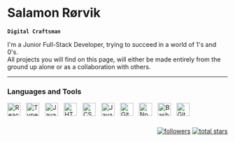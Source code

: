 # Salamon Rørvik

**`Digital Craftsman`**

I'm a Junior Full-Stack Developer, trying to succeed in a world of 1's and 0's. <br>
All projects you will find on this page, will either be made entirely from the <br>
ground up alone or as a collaboration with others. <br>

---

### Languages and Tools

<img align="left" alt="React" width="30px" style="padding-right:10px;"
  src="https://cdn.jsdelivr.net/gh/devicons/devicon/icons/react/react-original.svg" />
<img align="left" alt="TypeScript" width="30px" style="padding-right:10px;"
  src="https://cdn.jsdelivr.net/gh/devicons/devicon/icons/typescript/typescript-plain.svg" />
<img align="left" alt="JavaScript" width="30px" style="padding-right:10px;"
  src="https://cdn.jsdelivr.net/gh/devicons/devicon/icons/javascript/javascript-plain.svg" />
<img align="left" alt="HTML" width="30px" style="padding-right:10px;"
  src="https://cdn.jsdelivr.net/gh/devicons/devicon/icons/html5/html5-plain.svg" />
<img align="left" alt="CSS" width="30px" style="padding-right:10px;"
  src="https://cdn.jsdelivr.net/gh/devicons/devicon/icons/css3/css3-plain.svg" />
<img align="left" alt="Java" width="30px" style="padding-right:10px;"
  src="https://cdn.jsdelivr.net/gh/devicons/devicon/icons/java/java-original.svg" />
<img align="left" alt="Git" width="30px" style="padding-right:10px;"
  src="https://cdn.jsdelivr.net/gh/devicons/devicon/icons/git/git-original.svg" />
<img align="left" alt="NodeJS" width="30px" style="padding-right:10px;"
  src="https://cdn.jsdelivr.net/gh/devicons/devicon/icons/nodejs/nodejs-original.svg" />
<img align="left" alt="Bash" width="30px" style="padding-right:10px;"
  src="https://cdn.jsdelivr.net/gh/devicons/devicon/icons/bash/bash-original.svg" />
<img align="left" alt="GitHub" width="30px" style="padding-right:10px;"
  src="https://cdn.jsdelivr.net/gh/devicons/devicon/icons/github/github-original.svg" />
<br />

#

<p align="right">
  <a align="right" href="https://github.com/Sallis-GH?tab=followers">
    <img alt="followers" title="Follow me on Github"
      src="https://camo.githubusercontent.com/5d787329c026ca0387446d4a092d79baf70e668127c5a237d34f4a546a56b5f2/68747470733a2f2f637573746f6d2d69636f6e2d6261646765732e64656d6f6c61622e636f6d2f6769746875622f666f6c6c6f776572732f53616c6c69732d47483f636f6c6f723d323336616433266c6162656c436f6c6f723d313135356261267374796c653d666f722d7468652d6261646765266c6f676f3d706572736f6e2d616464266c6162656c3d466f6c6c6f77266c6f676f436f6c6f723d77686974652532322f2533452533432f"
      data-canonical-src="https://custom-icon-badges.demolab.com/github/followers/Sallis-GH?color=236ad3&amp;labelColor=1155ba&amp;style=for-the-badge&amp;logo=person-add&amp;label=Follow&amp;logoColor=white%22/%3E%3C/"
      style="max-width: 100%;"></a>
  <a href="https://github.com/Sallis-GH?tab=repositories&amp;sort=stargazers">
    <img alt="total stars" title="Total stars on GitHub"
      src="https://camo.githubusercontent.com/2d705cbae34d8e79edfa914ab060028bbfcb1383465ad708e0b44b4c7211fcca/68747470733a2f2f637573746f6d2d69636f6e2d6261646765732e64656d6f6c61622e636f6d2f6769746875622f73746172732f53616c6c69732d47483f636f6c6f723d353539363063267374796c653d666f722d7468652d6261646765266c6162656c436f6c6f723d343838323037266c6f676f3d73746172"
      data-canonical-src="https://custom-icon-badges.demolab.com/github/stars/Sallis-GH?color=55960c&amp;style=for-the-badge&amp;labelColor=488207&amp;logo=star"
      style="max-width: 100%;"></a>
</p>
